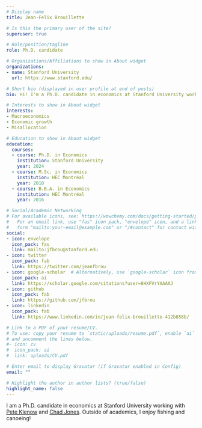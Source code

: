 ```yaml
---
# Display name
title: Jean-Felix Brouillette

# Is this the primary user of the site?
superuser: true

# Role/position/tagline
role: Ph.D. candidate

# Organizations/Affiliations to show in About widget
organizations:
- name: Stanford University
  url: https://www.stanford.edu/

# Short bio (displayed in user profile at end of posts)
bio: Hi! I'm a Ph.D. candidate in economics at Stanford University working with [Pete Klenow](http://www.klenow.com/) and [Chad Jones](http://web.stanford.edu/~chadj/).

# Interests to show in About widget
interests:
- Macroeconomics
- Economic growth
- Misallocation

# Education to show in About widget
education:
  courses:
  - course: Ph.D. in Economics
    institution: Stanford University
    year: 2024
  - course: M.Sc. in Economics
    institution: HEC Montréal
    year: 2018
  - course: B.B.A. in Economics
    institution: HEC Montréal
    year: 2016

# Social/Academic Networking
# For available icons, see: https://wowchemy.com/docs/getting-started/page-builder/#icons
#   For an email link, use "fas" icon pack, "envelope" icon, and a link in the
#   form "mailto:your-email@example.com" or "/#contact" for contact widget.
social:
- icon: envelope
  icon_pack: fas
  link: mailto:jfbrou@stanford.edu
- icon: twitter
  icon_pack: fab
  link: https://twitter.com/jeanfbrou
- icon: google-scholar  # Alternatively, use `google-scholar` icon from `ai` icon pack
  icon_pack: ai
  link: https://scholar.google.com/citations?user=8HXFVrYAAAAJ
- icon: github
  icon_pack: fab
  link: https://github.com/jfbrou
- icon: linkedin
  icon_pack: fab
  link: https://www.linkedin.com/in/jean-felix-brouillette-412b858b/

# Link to a PDF of your resume/CV.
# To use: copy your resume to `static/uploads/resume.pdf`, enable `ai` icons in `params.toml`,
# and uncomment the lines below.
#- icon: cv
#  icon_pack: ai
#  link: uploads/CV.pdf

# Enter email to display Gravatar (if Gravatar enabled in Config)
email: ""

# Highlight the author in author lists? (true/false)
highlight_name: false
---
```


I am a Ph.D. candidate in economics at Stanford University working with [Pete Klenow](http://www.klenow.com/) and [Chad Jones](http://web.stanford.edu/~chadj/). Outside of academics, I enjoy fishing and canoeing!
